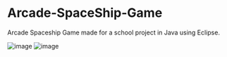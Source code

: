 # Arcade-SpaceShip-Game
Arcade Spaceship Game made for a school project in Java using Eclipse.

![image](https://user-images.githubusercontent.com/73367246/224120456-1763279e-cddd-4841-ba3b-e89deec409a9.png)
![image](https://user-images.githubusercontent.com/73367246/224120418-276fa248-44e1-4883-9cf9-08b56f59a5c2.png)
